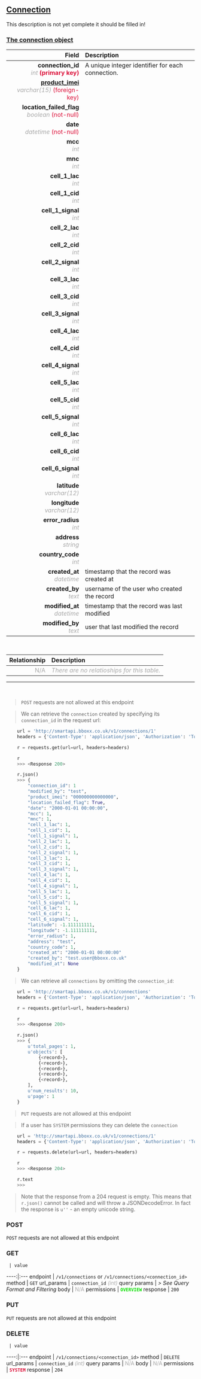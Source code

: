 ## <u>Connection</u>
This description is not yet complete it should be filled in!


### <u>The connection object</u>

Field | Description
------:|:------------
__connection_id__ <br><font color="DarkGray">_int_</font> <font color="Crimson">__(primary key)__</font> | A unique integer identifier for each connection.
__<a href="/#product">product_imei</a>__ <br><font color="DarkGray">_varchar(15)_</font> <font color="Crimson">(foreign-key)</font> | 
__location_failed_flag__ <br><font color="DarkGray">_boolean_</font> <font color="Crimson">(not-null)</font> | 
__date__ <br><font color="DarkGray">_datetime_</font> <font color="Crimson">(not-null)</font> | 
__mcc__ <br><font color="DarkGray">_int_</font> <font color="Crimson"></font> | 
__mnc__ <br><font color="DarkGray">_int_</font> <font color="Crimson"></font> | 
__cell_1_lac__ <br><font color="DarkGray">_int_</font> <font color="Crimson"></font> | 
__cell_1_cid__ <br><font color="DarkGray">_int_</font> <font color="Crimson"></font> | 
__cell_1_signal__ <br><font color="DarkGray">_int_</font> <font color="Crimson"></font> | 
__cell_2_lac__ <br><font color="DarkGray">_int_</font> <font color="Crimson"></font> | 
__cell_2_cid__ <br><font color="DarkGray">_int_</font> <font color="Crimson"></font> | 
__cell_2_signal__ <br><font color="DarkGray">_int_</font> <font color="Crimson"></font> | 
__cell_3_lac__ <br><font color="DarkGray">_int_</font> <font color="Crimson"></font> | 
__cell_3_cid__ <br><font color="DarkGray">_int_</font> <font color="Crimson"></font> | 
__cell_3_signal__ <br><font color="DarkGray">_int_</font> <font color="Crimson"></font> | 
__cell_4_lac__ <br><font color="DarkGray">_int_</font> <font color="Crimson"></font> | 
__cell_4_cid__ <br><font color="DarkGray">_int_</font> <font color="Crimson"></font> | 
__cell_4_signal__ <br><font color="DarkGray">_int_</font> <font color="Crimson"></font> | 
__cell_5_lac__ <br><font color="DarkGray">_int_</font> <font color="Crimson"></font> | 
__cell_5_cid__ <br><font color="DarkGray">_int_</font> <font color="Crimson"></font> | 
__cell_5_signal__ <br><font color="DarkGray">_int_</font> <font color="Crimson"></font> | 
__cell_6_lac__ <br><font color="DarkGray">_int_</font> <font color="Crimson"></font> | 
__cell_6_cid__ <br><font color="DarkGray">_int_</font> <font color="Crimson"></font> | 
__cell_6_signal__ <br><font color="DarkGray">_int_</font> <font color="Crimson"></font> | 
__latitude__ <br><font color="DarkGray">_varchar(12)_</font> <font color="Crimson"></font> | 
__longitude__ <br><font color="DarkGray">_varchar(12)_</font> <font color="Crimson"></font> | 
__error_radius__ <br><font color="DarkGray">_int_</font> <font color="Crimson"></font> | 
__address__ <br><font color="DarkGray">_string_</font> <font color="Crimson"></font> | 
__country_code__ <br><font color="DarkGray">_int_</font> <font color="Crimson"></font> | 
__created_at__  <br><font color="DarkGray">_datetime_</font> | timestamp that the record was created at
__created_by__  <br><font color="DarkGray">_text_</font>| username of the user who created the record
__modified_at__ <br><font color="DarkGray">_datetime_</font>| timestamp that the record was last modified
__modified_by__ <br><font color="DarkGray">_text_</font>| user that last modified the record


<br>

Relationship | Description
-------------:|:------------
<font color="DarkGray">N/A</font> | <font color="DarkGray">_There are no relatioships for this table._</font>

<hr>
<br>

> `POST` requests are not allowed at this endpoint

> We can retrieve the `connection` created by specifying its `connection_id` in the request url:

```python
    url = 'http://smartapi.bboxx.co.uk/v1/connections/1'
    headers = {'Content-Type': 'application/json', 'Authorization': 'Token token=' + <valid_token>}

    r = requests.get(url=url, headers=headers)

    r
    >>> <Response 200>

    r.json()
    >>> {
		"connection_id": 1
		"modified_by": "test",
		"product_imei": "000000000000000",
		"location_failed_flag": True,
		"date": "2000-01-01 00:00:00",
		"mcc": 1,
		"mnc": 1,
		"cell_1_lac": 1,
		"cell_1_cid": 1,
		"cell_1_signal": 1,
		"cell_2_lac": 1,
		"cell_2_cid": 1,
		"cell_2_signal": 1,
		"cell_3_lac": 1,
		"cell_3_cid": 1,
		"cell_3_signal": 1,
		"cell_4_lac": 1,
		"cell_4_cid": 1,
		"cell_4_signal": 1,
		"cell_5_lac": 1,
		"cell_5_cid": 1,
		"cell_5_signal": 1,
		"cell_6_lac": 1,
		"cell_6_cid": 1,
		"cell_6_signal": 1,
		"latitude": -1.111111111,
		"longitude": -1.111111111,
		"error_radius": 1,
		"address": "test",
		"country_code": 1,
		"created_at": "2000-01-01 00:00:00"
		"created_by": "test.user@bboxx.co.uk"
		"modified_at": None
	}
```

> We can retrieve all `connections` by omitting the `connection_id`:

```python
    url = 'http://smartapi.bboxx.co.uk/v1/connections'
    headers = {'Content-Type': 'application/json', 'Authorization': 'Token token=' + <valid_token>}

    r = requests.get(url=url, headers=headers)

    r
    >>> <Response 200>

    r.json()
    >>> {
        u'total_pages': 1,
        u'objects': [
            {<record>},
            {<record>},
            {<record>},
            {<record>},
            {<record>},
        ],
        u'num_results': 10,
        u'page': 1
    }
```

>`PUT` requests are not allowed at this endpoint

> If a user has `SYSTEM` permissions they can delete the `connection`

```python
    url = 'http://smartapi.bboxx.co.uk/v1/connections/1'
    headers = {'Content-Type': 'application/json', 'Authorization': 'Token token=' + <valid_token>}

    r = requests.delete(url=url, headers=headers)

    r
    >>> <Response 204>

    r.text
    >>>
```
> Note that the response from a 204 request is empty. This means that `r.json()` cannot be called and will throw a JSONDecodeError. In fact the response is `u''` - an empty unicode string.



### POST
`POST` requests are not allowed at this endpoint

### GET
     | value
 ----:|:---
endpoint | `/v1/connections` or `/v1/connections/<connection_id>`
method | `GET`
url_params | `connection_id` <font color="DarkGray">_(int)_</font>
query params | *> See Query Format and Filtering*
body | <font color="DarkGray">N/A</font>
permissions | <font color="Jade">__`OVERVIEW`__</font>
response | `200`

### PUT
`PUT` requests are not allowed at this endpoint

### DELETE
     | value
 ----:|:---
endpoint | `/v1/connections/<connection_id>`
method | `DELETE`
url_params | `connection_id` <font color="DarkGray">_(int)_</font>
query params | <font color="DarkGray">N/A</font>
body | <font color="DarkGray">N/A</font>
permissions | <font color="Crimson">__`SYSTEM`__</font>
response | `204`

    